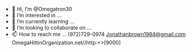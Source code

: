 - 👋 Hi, I’m @Omegatron30
- 👀 I’m interested in ...
- 🌱 I’m currently learning ...
- 💞️ I’m looking to collaborate on ...
- 📫 How to reach me ...
(972)729-0974
Jonathanbrown1984@gmail.com 
OmegaHittinOrganization.net//http:<>[9000]
<!---
Omegatron30/Omegatron30 is a ✨ special ✨ repository because its `README.md` (this file) appears on your GitHub profile.
You can click the Preview link to take a look at your changes.
--->
